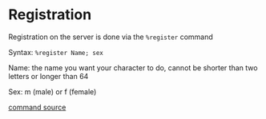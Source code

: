 # Registration

Registration on the server is done via the `%register` command

Syntax: `%register Name; sex`

Name: the name you want your character to do, cannot be shorter than two letters or longer than 64

Sex: m (male) or f (female)

[command source](https://github.com/Project-Iktoslavistan/iktobot/master/register.js)

